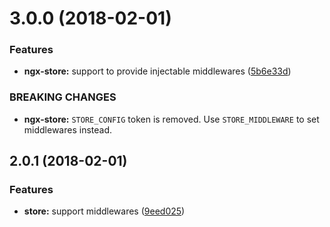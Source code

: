 <a name="3.0.0"></a>
# 3.0.0 (2018-02-01)


### Features

* **ngx-store:** support to provide injectable middlewares ([5b6e33d](https://github.com/lacolaco/ngx/commit/5b6e33d))


### BREAKING CHANGES

* **ngx-store:** `STORE_CONFIG` token is removed.
Use `STORE_MIDDLEWARE` to set middlewares instead.



<a name="2.0.1"></a>
## 2.0.1 (2018-02-01)


### Features

* **store:** support middlewares ([9eed025](https://github.com/lacolaco/ngx/commit/9eed025))



